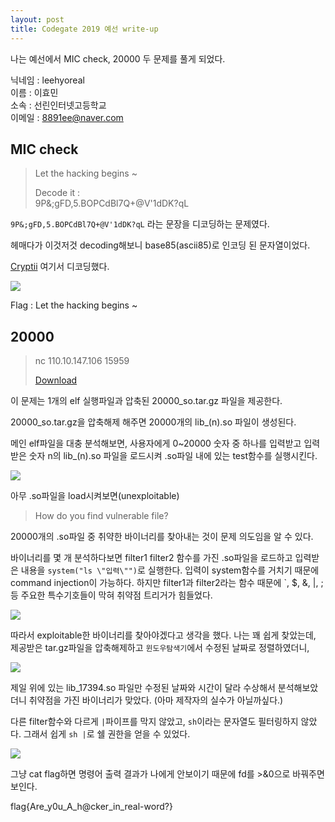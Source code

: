 ```yaml
---
layout: post
title: Codegate 2019 예선 write-up
---
```


나는 예선에서 MIC check, 20000 두 문제를 풀게 되었다.

닉네임 : leehyoreal  
이름 : 이효민  
소속 : 선린인터넷고등학교  
이메일 : 8891ee@naver.com

##  MIC check
>Let the hacking begins ~  
>
>Decode it :  
>9P&;gFD,5.BOPCdBl7Q+@V'1dDK?qL

`9P&;gFD,5.BOPCdBl7Q+@V'1dDK?qL` 라는 문장을 디코딩하는 문제였다.

헤매다가 이것저것 decoding해보니 base85(ascii85)로 인코딩 된 문자열이었다. 

[Cryptii](https://cryptii.com/pipes/ascii85-encoding) 여기서 디코딩했다.

**![](https://lh6.googleusercontent.com/Hr7N5XtdY45KcT2ZlHnxvb1UeqF1T8ya7XGKWCXpsmFLDe-43wFuBzbKLSOes9vZDJoJs-Em3TFd0z1VgMu6kT0L7XtrPp8Mtp1VuxXU3JCSWhNhU3TXmG23j03CY_WYR73p9dpm)**

Flag : Let the hacking begins ~

## 20000
>nc 110.10.147.106 15959  
>
>[Download](http://codegate.bpsec.co.kr/__BINARY/c1e3a33d8932a4a61b0e0e0e49d6c9bc)

이 문제는 1개의 elf 실행파일과 압축된 20000_so.tar.gz 파일을 제공한다.

20000_so.tar.gz을 압축해제 해주면 20000개의 lib_(n).so 파일이 생성된다. 

메인 elf파일을 대충 분석해보면, 사용자에게 0~20000 숫자 중 하나를 입력받고 입력받은 숫자 n의 lib_(n).so 파일을 로드시켜 .so파일 내에 있는 test함수를 실행시킨다.

**![](https://lh3.googleusercontent.com/v6sS-uoxBecsJ_6I1RjEe7NFgZQIjDCoA_u4iSalZ06lW6nWP3OIOJhKzaTOr1LWU2zxsidzNcFrUn6qbUhfjWy4O02kc03Qj00O_W0syWqBNvVPW2ibw03TCXgDlEYPPUWW8M6o)**

아무 .so파일을 load시켜보면(unexploitable)
>How do you find vulnerable file?

20000개의 .so파일 중 취약한 바이너리를 찾아내는 것이 문제 의도임을 알 수 있다.

바이너리를 몇 개 분석하다보면 filter1 filter2 함수를 가진 .so파일을 로드하고 입력받은 내용을 `system("ls \"입력\"")`로 실행한다. 입력이 system함수를 거치기 때문에 command injection이 가능하다. 하지만 filter1과 filter2라는 함수 때문에 \`, $, &, |, ; 등 주요한 특수기호들이 막혀 취약점 트리거가 힘들었다.


**![](https://lh4.googleusercontent.com/HNMgZxdDM4MO8zutVZEiDumTWhsMBkomOiSnZq6fZAI_HBUOXFtAMxkI8ve44_opdCZMmj6OYqVwziFVYPjq8ovf9ICpkJD-EppLLJb40-0gyigVtNKZL0f_eWlUmkAZvuZ12MZ9)**

따라서 exploitable한 바이너리를 찾아야겠다고 생각을 했다. 나는 꽤 쉽게 찾았는데, 제공받은 tar.gz파일을 압축해제하고 `윈도우탐색기`에서 수정된 날짜로 정렬하였더니,

**![](https://lh3.googleusercontent.com/Lja7iaAiv8qWSmCBdV-17803ssBcAVXSuzHCMyjPar4lKX-Sb93byUxs0-FthlSDUdSAgBvuB4HypOS1UTfdjMZzF6j3mvYRGRi28RFyJVJ665EviHDlIyrN_Wb1S7-vBKpNXBeh)**
 
제일 위에 있는 lib_17394.so 파일만 수정된 날짜와 시간이 달라 수상해서 분석해보았더니 취약점을 가진 바이너리가 맞았다. (아마 제작자의 실수가 아닐까싶다.)

다른 filter함수와 다르게 `|`파이프를 막지 않았고, `sh`이라는 문자열도 필터링하지 않았다. 그래서 쉽게 `sh |`로  쉘 권한을 얻을 수 있었다.

**![](https://lh6.googleusercontent.com/Kr2zBPo6SAiGHfVfidZKGzAEUelBVxQQM7YtpdyAdG1V152PSSsfdgqiUxmjOsr8JwhLCwZN0HDzFK1sVkBeZGnH1AwmFc2rwummTkZ0BQDK9RL2_UNkRGH4bHcBA96TSdYhFsC-)**

그냥 cat flag하면 명령어 출력 결과가 나에게 안보이기 때문에 fd를 >&0으로 바꿔주면 보인다.

flag{Are_y0u_A_h@cker_in_real-word?}

